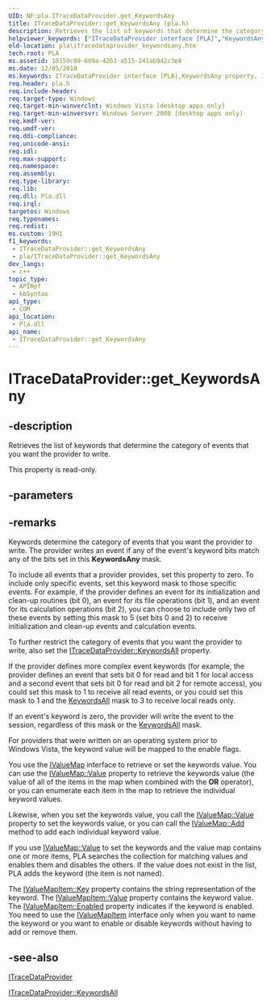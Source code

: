 ```yaml
---
UID: NF:pla.ITraceDataProvider.get_KeywordsAny
title: ITraceDataProvider::get_KeywordsAny (pla.h)
description: Retrieves the list of keywords that determine the category of events that you want the provider to write.
helpviewer_keywords: ["ITraceDataProvider interface [PLA]","KeywordsAny property","ITraceDataProvider.KeywordsAny","ITraceDataProvider.get_KeywordsAny","ITraceDataProvider::KeywordsAny","ITraceDataProvider::get_KeywordsAny","KeywordsAny property [PLA]","KeywordsAny property [PLA]","ITraceDataProvider interface","get_KeywordsAny","pla.itracedataprovider_keywordsany","pla/ITraceDataProvider::KeywordsAny","pla/ITraceDataProvider::get_KeywordsAny"]
old-location: pla\itracedataprovider_keywordsany.htm
tech.root: PLA
ms.assetid: 10159c09-609a-4263-a515-241ab942c3e8
ms.date: 12/05/2018
ms.keywords: ITraceDataProvider interface [PLA],KeywordsAny property, ITraceDataProvider.KeywordsAny, ITraceDataProvider.get_KeywordsAny, ITraceDataProvider::KeywordsAny, ITraceDataProvider::get_KeywordsAny, KeywordsAny property [PLA], KeywordsAny property [PLA],ITraceDataProvider interface, get_KeywordsAny, pla.itracedataprovider_keywordsany, pla/ITraceDataProvider::KeywordsAny, pla/ITraceDataProvider::get_KeywordsAny
req.header: pla.h
req.include-header: 
req.target-type: Windows
req.target-min-winverclnt: Windows Vista [desktop apps only]
req.target-min-winversvr: Windows Server 2008 [desktop apps only]
req.kmdf-ver: 
req.umdf-ver: 
req.ddi-compliance: 
req.unicode-ansi: 
req.idl: 
req.max-support: 
req.namespace: 
req.assembly: 
req.type-library: 
req.lib: 
req.dll: Pla.dll
req.irql: 
targetos: Windows
req.typenames: 
req.redist: 
ms.custom: 19H1
f1_keywords:
 - ITraceDataProvider::get_KeywordsAny
 - pla/ITraceDataProvider::get_KeywordsAny
dev_langs:
 - c++
topic_type:
 - APIRef
 - kbSyntax
api_type:
 - COM
api_location:
 - Pla.dll
api_name:
 - ITraceDataProvider::get_KeywordsAny
---
```


# ITraceDataProvider::get_KeywordsAny


## -description

Retrieves the list of keywords that determine the category of events that you want the provider to write.

This property is read-only.

## -parameters

## -remarks

Keywords determine the category of events that you want the provider to write. The provider writes an event if any of the event's keyword bits match any of the bits set in this <b>KeywordsAny</b> mask.

To include all events that a provider provides, set this property to zero. To include only specific events, set this keyword mask to those specific events. For example, if the provider defines an event for its initialization and clean-up routines (bit 0), an event for its file operations (bit 1), and an event for its calculation operations (bit 2), you can choose to include only two of these events by setting this mask to 5 (set bits 0 and 2) to receive initialization and clean-up events and calculation events.

To further restrict the category of events that you want the provider to write, also set the <a href="/previous-versions/windows/desktop/api/pla/nf-pla-itracedataprovider-get_keywordsall">ITraceDataProvider::KeywordsAll</a> property.

If the provider defines more complex event keywords (for example, the provider defines an event that sets bit 0 for read and bit 1 for local access and a second event that sets bit 0 for read and bit 2 for remote access), you could set this mask to 1 to receive all read events, or you could set this mask to 1 and the <a href="/previous-versions/windows/desktop/api/pla/nf-pla-itracedataprovider-get_keywordsall">KeywordsAll</a> mask to 3 to receive local reads only.

If an event's keyword is zero, the provider will write the event to the session, regardless of this mask or the <a href="/previous-versions/windows/desktop/api/pla/nf-pla-itracedataprovider-get_keywordsall">KeywordsAll</a> mask.



For providers that were written on an operating system prior to Windows Vista, the keyword value will be mapped to the enable flags.

You use the <a href="/previous-versions/windows/desktop/api/pla/nn-pla-ivaluemap">IValueMap</a> interface to retrieve or set the keywords value. You can use the <a href="/previous-versions/windows/desktop/api/pla/nf-pla-ivaluemap-get_value">IValueMap::Value</a> property to retrieve the keywords value (the value of all of the items in the map when combined with the <b>OR</b> operator), or you can enumerate each item in the map to retrieve the individual keyword values.

Likewise, when you set the keywords value, you call the <a href="/previous-versions/windows/desktop/api/pla/nf-pla-ivaluemap-get_value">IValueMap::Value</a> property to set the keywords value, or you can call the <a href="/previous-versions/windows/desktop/api/pla/nf-pla-ivaluemap-add">IValueMap::Add</a> method to add each individual keyword value.

If you use <a href="/previous-versions/windows/desktop/api/pla/nf-pla-ivaluemap-get_value">IValueMap::Value</a> to set the keywords and the value map contains one or more items, PLA searches the collection for matching values and enables them and disables the others. If the value does not exist in the list, PLA adds the keyword (the item is not named).

The <a href="/previous-versions/windows/desktop/api/pla/nf-pla-ivaluemapitem-get_key">IValueMapItem::Key</a> property contains the string representation of the keyword. The <a href="/previous-versions/windows/desktop/api/pla/nf-pla-ivaluemapitem-get_value">IValueMapItem::Value</a> property contains the keyword value. The <a href="/previous-versions/windows/desktop/api/pla/nf-pla-ivaluemapitem-get_enabled">IValueMapItem::Enabled</a> property indicates if the keyword is enabled.  You need to use the <a href="/previous-versions/windows/desktop/api/pla/nn-pla-ivaluemapitem">IValueMapItem</a> interface only when you want to name the keyword or you want to enable or disable keywords without having to add or remove them.

## -see-also

<a href="/previous-versions/windows/desktop/api/pla/nn-pla-itracedataprovider">ITraceDataProvider</a>



<a href="/previous-versions/windows/desktop/api/pla/nf-pla-itracedataprovider-get_keywordsall">ITraceDataProvider::KeywordsAll</a>


